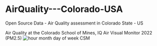 # AirQuality---Colorado-USA
Open Source Data - Air Quality assessment in Colorado State - US








Air Quality at the Colorado School of Mines, IQ Air Visual Monitor 2022 (PM2.5)
![hour month day of week CSM](https://user-images.githubusercontent.com/71956044/194613062-3c7ff85f-2b63-409f-bbb8-abef92a7f8f8.png)


